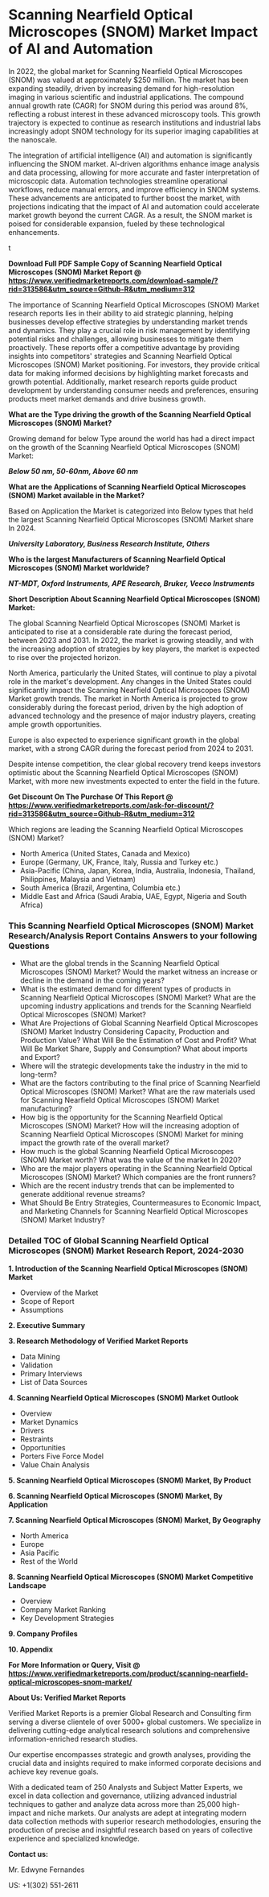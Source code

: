 <meta name="title" content="Global Scanning Nearfield Optical Microscopes (SNOM) Market Impact of AI and Automation"><meta name="description" content="In 2022, the global market for Scanning Nearfield Optical Microscopes (SNOM) was valued at approximately $250 million. The market has been expanding steadily, driven b"><meta name="title" content="Scanning Nearfield Optical Microscopes (SNOM) Market Size, Share, Scope, Trends, Growth, Opportunities, Analysis, Forecast"><h1>Scanning Nearfield Optical Microscopes (SNOM) Market Impact of AI and Automation</h1><p>In 2022, the global market for Scanning Nearfield Optical Microscopes (SNOM) was valued at approximately $250 million. The market has been expanding steadily, driven by increasing demand for high-resolution imaging in various scientific and industrial applications. The compound annual growth rate (CAGR) for SNOM during this period was around 8%, reflecting a robust interest in these advanced microscopy tools. This growth trajectory is expected to continue as research institutions and industrial labs increasingly adopt SNOM technology for its superior imaging capabilities at the nanoscale.</p><p>The integration of artificial intelligence (AI) and automation is significantly influencing the SNOM market. AI-driven algorithms enhance image analysis and data processing, allowing for more accurate and faster interpretation of microscopic data. Automation technologies streamline operational workflows, reduce manual errors, and improve efficiency in SNOM systems. These advancements are anticipated to further boost the market, with projections indicating that the impact of AI and automation could accelerate market growth beyond the current CAGR. As a result, the SNOM market is poised for considerable expansion, fueled by these technological enhancements.</p>t</p><p id="" class=""><strong>Download Full PDF Sample Copy of Scanning Nearfield Optical Microscopes (SNOM) Market Report @ <a href="https://www.verifiedmarketreports.com/download-sample/?rid=313586&utm_source=Github-R&utm_medium=312" target="_blank">https://www.verifiedmarketreports.com/download-sample/?rid=313586&utm_source=Github-R&utm_medium=312</a></strong></p><p>The importance of&nbsp;Scanning Nearfield Optical Microscopes (SNOM) Market research reports lies in their ability to aid strategic planning, helping businesses develop effective strategies by understanding market trends and dynamics. They play a crucial role in risk management by identifying potential risks and challenges, allowing businesses to mitigate them proactively. These reports offer a competitive advantage by providing insights into competitors' strategies and Scanning Nearfield Optical Microscopes (SNOM) Market positioning. For investors, they provide critical data for making informed decisions by highlighting market forecasts and growth potential. Additionally, market research reports guide product development by understanding consumer needs and preferences, ensuring products meet market demands and drive business growth.</p><p><strong>What are the&nbsp;Type driving the growth of the Scanning Nearfield Optical Microscopes (SNOM) Market?</strong></p><p id="" class="">Growing demand for below Type around the world has had a direct impact on the growth of the Scanning Nearfield Optical Microscopes (SNOM) Market:</p><em><strong>Below 50 nm, 50-60nm, Above 60 nm</strong></em></p><strong>What are the&nbsp;Applications&nbsp;of Scanning Nearfield Optical Microscopes (SNOM) Market available in the Market?</strong></p><p id="" class="">Based on Application the Market is categorized into Below types that held the largest Scanning Nearfield Optical Microscopes (SNOM) Market share In 2024.</p><em><strong>University Laboratory, Business Research Institute, Others</strong></em></p><strong>Who is the largest Manufacturers of Scanning Nearfield Optical Microscopes (SNOM) Market worldwide?</strong></p><p><em><strong>NT-MDT, Oxford Instruments, APE Research, Bruker, Veeco Instruments</strong></em></p><p id="" class=""><strong>Short Description About Scanning Nearfield Optical Microscopes (SNOM) Market:</strong></p><p>The global Scanning Nearfield Optical Microscopes (SNOM) Market is anticipated to rise at a considerable rate during the forecast period, between 2023 and 2031. In 2022, the market is growing steadily, and with the increasing adoption of strategies by key players, the market is expected to rise over the projected horizon.</p><p>North America, particularly the United States, will continue to play a pivotal role in the market's development. Any changes in the United States could significantly impact the Scanning Nearfield Optical Microscopes (SNOM) Market growth trends. The market in North America is projected to grow considerably during the forecast period, driven by the high adoption of advanced technology and the presence of major industry players, creating ample growth opportunities.</p><p>Europe is also expected to experience significant growth in the global market, with a strong CAGR during the forecast period from 2024 to 2031.</p><p>Despite intense competition, the clear global recovery trend keeps investors optimistic about the Scanning Nearfield Optical Microscopes (SNOM) Market, with more new investments expected to enter the field in the future.</p><p id="" class=""><strong>Get Discount On The Purchase Of This Report @ <a href="https://www.verifiedmarketreports.com/ask-for-discount/?rid=313586&utm_source=Github-R&utm_medium=312" target="_blank">https://www.verifiedmarketreports.com/ask-for-discount/?rid=313586&utm_source=Github-R&utm_medium=312</a></strong></p>Which regions are leading the Scanning Nearfield Optical Microscopes (SNOM) Market?</p><ul><li>North America (United States, Canada and Mexico)</li><li>Europe (Germany, UK, France, Italy, Russia and Turkey etc.)</li><li>Asia-Pacific (China, Japan, Korea, India, Australia, Indonesia, Thailand, Philippines, Malaysia and Vietnam)</li><li>South America (Brazil, Argentina, Columbia etc.)</li><li>Middle East and Africa (Saudi Arabia, UAE, Egypt, Nigeria and South Africa)</li></ul><h3 id="" class="">This Scanning Nearfield Optical Microscopes (SNOM) Market Research/Analysis Report Contains Answers to your following Questions</h3><ul><li>What are the global trends in the Scanning Nearfield Optical Microscopes (SNOM) Market? Would the market witness an increase or decline in the demand in the coming years?</li><li>What is the estimated demand for different types of products in Scanning Nearfield Optical Microscopes (SNOM) Market? What are the upcoming industry applications and trends for the Scanning Nearfield Optical Microscopes (SNOM) Market?</li><li>What Are Projections of Global Scanning Nearfield Optical Microscopes (SNOM) Market Industry Considering Capacity, Production and Production Value? What Will Be the Estimation of Cost and Profit? What Will Be Market Share, Supply and Consumption? What about imports and Export?</li><li>Where will the strategic developments take the industry in the mid to long-term?</li><li>What are the factors contributing to the final price of Scanning Nearfield Optical Microscopes (SNOM) Market? What are the raw materials used for Scanning Nearfield Optical Microscopes (SNOM) Market manufacturing?</li><li>How big is the opportunity for the Scanning Nearfield Optical Microscopes (SNOM) Market? How will the increasing adoption of Scanning Nearfield Optical Microscopes (SNOM) Market for mining impact the growth rate of the overall market?</li><li>How much is the global Scanning Nearfield Optical Microscopes (SNOM) Market worth? What was the value of the market In 2020?</li><li>Who are the major players operating in the Scanning Nearfield Optical Microscopes (SNOM) Market? Which companies are the front runners?</li><li>Which are the recent industry trends that can be implemented to generate additional revenue streams?</li><li>What Should Be Entry Strategies, Countermeasures to Economic Impact, and Marketing Channels for Scanning Nearfield Optical Microscopes (SNOM) Market Industry?</li></ul><h3 id="" class="">Detailed TOC of Global Scanning Nearfield Optical Microscopes (SNOM) Market Research Report, 2024-2030</h3><p id="" class=""><strong>1. Introduction of the Scanning Nearfield Optical Microscopes (SNOM) Market</strong></p><ul><li>Overview of the Market</li><li>Scope of Report</li><li>Assumptions</li></ul><p id="" class=""><strong>2. Executive Summary</strong></p><p id="" class=""><strong>3. Research Methodology of Verified Market Reports</strong></p><ul><li>Data Mining</li><li>Validation</li><li>Primary Interviews</li><li>List of Data Sources</li></ul><p id="" class=""><strong>4. Scanning Nearfield Optical Microscopes (SNOM) Market Outlook</strong></p><ul><li>Overview</li><li>Market Dynamics</li><li>Drivers</li><li>Restraints</li><li>Opportunities</li><li>Porters Five Force Model</li><li>Value Chain Analysis</li></ul><p id="" class=""><strong>5. Scanning Nearfield Optical Microscopes (SNOM) Market, By Product</strong></p><p id="" class=""><strong>6. Scanning Nearfield Optical Microscopes (SNOM) Market, By Application</strong></p><p id="" class=""><strong>7. Scanning Nearfield Optical Microscopes (SNOM) Market, By Geography</strong></p><ul><li>North America</li><li>Europe</li><li>Asia Pacific</li><li>Rest of the World</li></ul><p id="" class=""><strong>8. Scanning Nearfield Optical Microscopes (SNOM) Market Competitive Landscape</strong></p><ul><li>Overview</li><li>Company Market Ranking</li><li>Key Development Strategies</li></ul><p id="" class=""><strong>9. Company Profiles</strong></p><p id="" class=""><strong>10. Appendix</strong></p><p id="" class=""><strong>For More Information or Query, Visit @ <a href="https://www.verifiedmarketreports.com/product/scanning-nearfield-optical-microscopes-snom-market/" target="_blank">https://www.verifiedmarketreports.com/product/scanning-nearfield-optical-microscopes-snom-market/</a></strong></p><p id="" class=""><strong>About Us: Verified Market Reports</strong></p><p id="" class="">Verified Market Reports is a premier Global Research and Consulting firm serving a diverse clientele of over 5000+ global customers. We specialize in delivering cutting-edge analytical research solutions and comprehensive information-enriched research studies.</p><p id="" class="">Our expertise encompasses strategic and growth analyses, providing the crucial data and insights required to make informed corporate decisions and achieve key revenue goals.</p><p id="" class="">With a dedicated team of 250 Analysts and Subject Matter Experts, we excel in data collection and governance, utilizing advanced industrial techniques to gather and analyze data across more than 25,000 high-impact and niche markets. Our analysts are adept at integrating modern data collection methods with superior research methodologies, ensuring the production of precise and insightful research based on years of collective experience and specialized knowledge.</p><p id="" class=""><strong>Contact us:</strong></p><p id="" class="">Mr. Edwyne Fernandes</p><p id="" class="">US: +1(302) 551-2611</p>